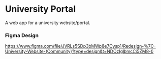 # University Portal
A web app for a university website/portal.

### Figma Design
https://www.figma.com/file/JVRLs5SDp3bMWp8e7Cysp1/Redesign-%7C-University-Website-(Community)?type=design&t=NDOzIgIbmcCi5ZM8-0
